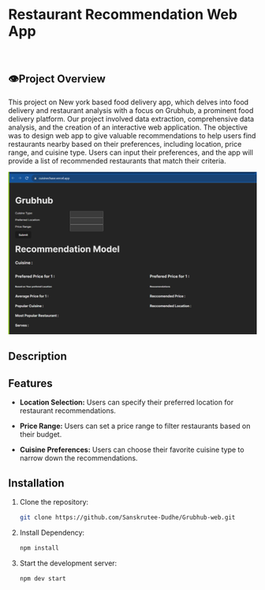 # Restaurant Recommendation Web App

<br>


## 👁️Project Overview


This project on New york based food delivery app, which delves into food delivery and restaurant analysis with a focus on Grubhub, a prominent food delivery platform. Our project involved data extraction, comprehensive data analysis, and the creation of an interactive web application. The objective was to design web app to give valuable recommendations to help users find restaurants nearby based on their preferences, including location, price range, and cuisine type. Users can input their preferences, and the app will provide a list of recommended restaurants that match their criteria.

![App Screenshot](images/result.png)

## Description



## Features

- **Location Selection:** Users can specify their preferred location for restaurant recommendations.

- **Price Range:** Users can set a price range to filter restaurants based on their budget.

- **Cuisine Preferences:** Users can choose their favorite cuisine type to narrow down the recommendations.


## Installation

1. Clone the repository:

   ```bash
   git clone https://github.com/Sanskrutee-Dudhe/Grubhub-web.git
2. Install Dependency:

   ```bash
   npm install
2. Start the development server:

   ```bash
   npm dev start
